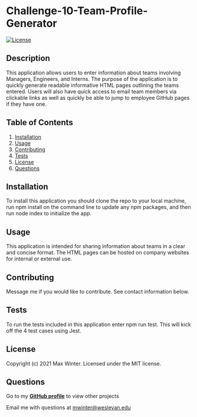 
  # Challenge-10-Team-Profile-Generator
  [![License](https://img.shields.io/badge/License-MIT-yellow.svg)](https://opensource.org/licenses/MIT)

  ## Description
  This application allows users to enter information about teams involving Managers, Engineers, and Interns. The purpose of the application is to quickly generate readable informative HTML pages outlining the teams entered. Users will also have quick access to email team members via clickable links as well as quickly be able to jump to employee GitHub pages if they have one.

  ## Table of Contents
  1. [Installation](#installation)
  2. [Usage](#usage)
  3. [Contributing](#contributing)
  4. [Tests](#tests)
  5. [License](#license)
  6. [Questions](#questions)

  ## Installation
  To install this application you should clone the repo to your local machine, run npm install on the command line to update any npm packages, and then run node index to initialize the app.

  ## Usage
  This application is intended for sharing information about teams in a clear and concise format. The HTML pages can be hosted on company websites for internal or external use.

  ## Contributing
  Message me if you would like to contribute. See contact information below.

  ## Tests
  To run the tests included in this application enter npm run test. This will kick off the 4 test cases using Jest.
  
  ## License
  Copyright (c) 2021 Max Winter. Licensed under the MIT license.
  
  ## Questions
  Go to my **[GitHub profile](https://github.com/mwin1201)** to view other projects 
  
  Email me with questions at mwinter@wesleyan.edu
